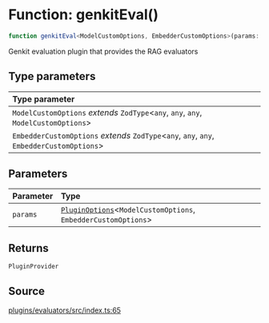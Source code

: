 # Function: genkitEval()

```ts
function genkitEval<ModelCustomOptions, EmbedderCustomOptions>(params: PluginOptions<ModelCustomOptions, EmbedderCustomOptions>): PluginProvider
```

Genkit evaluation plugin that provides the RAG evaluators

## Type parameters

| Type parameter |
| :------ |
| `ModelCustomOptions` *extends* `ZodType`\<`any`, `any`, `any`, `ModelCustomOptions`\> |
| `EmbedderCustomOptions` *extends* `ZodType`\<`any`, `any`, `any`, `EmbedderCustomOptions`\> |

## Parameters

| Parameter | Type |
| :------ | :------ |
| `params` | [`PluginOptions`](../interfaces/PluginOptions.md)\<`ModelCustomOptions`, `EmbedderCustomOptions`\> |

## Returns

`PluginProvider`

## Source

[plugins/evaluators/src/index.ts:65](https://github.com/firebase/genkit/blob/9cb10ef63dd6659f1a31ffd2367b7efa8acc10e5/js/plugins/evaluators/src/index.ts#L65)
